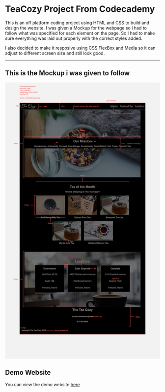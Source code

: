 # TeaCozy Project From Codecademy

This is an off platform coding project using HTML and CSS to build and design the website. I was given a Mockup for the webpage so i had to follow what was specified for each element on the page. So I had to make sure everything was laid out properly with the correct styles added. 

I also decided to make it resposive using CSS FlexBox and Media so it can adjust to different screen size and still look good. 

----
## This is the Mockup i was given to follow
![Design Spec](Resources/Design%20Spec/img-tea-cozy-redline.jpg)

## Demo Website
You can view the demo website [here]()
